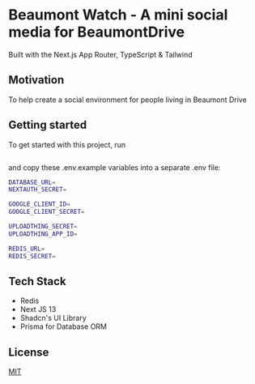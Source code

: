 
# Beaumont Watch - A mini social media for BeaumontDrive

Built with the Next.js App Router, TypeScript & Tailwind


## Motivation
To help create a social environment for people living in Beaumont Drive
 


## Getting started

To get started with this project, run

```In the command line, clone the git repository
```

and copy these .env.example variables into a separate .env file:

```bash
DATABASE_URL=
NEXTAUTH_SECRET=

GOOGLE_CLIENT_ID=
GOOGLE_CLIENT_SECRET=

UPLOADTHING_SECRET=
UPLOADTHING_APP_ID=

REDIS_URL=
REDIS_SECRET=
```
   
## Tech Stack

- Redis
- Next JS 13
- Shadcn's UI Library
- Prisma for Database ORM

## License

[MIT](https://choosealicense.com/licenses/mit/)
